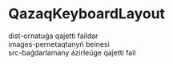 # QazaqKeyboardLayout

dist-ornatuǵa qajetti faildar  
images-pernetaqtanyń beinesi  
src-baǵdarlamany ázirleúge qajetti fail  
